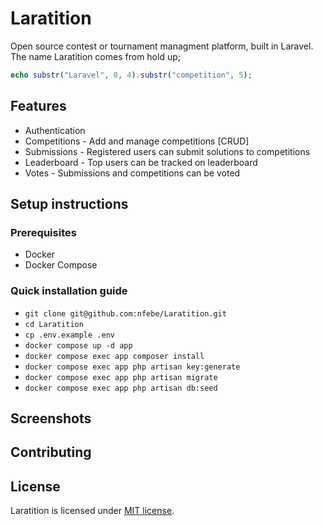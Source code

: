 # Laratition

Open source contest or tournament managment platform, built in Laravel. The name Laratition comes from hold up; 

```php
echo substr("Laravel", 0, 4).substr("competition", 5);
```

## Features

- Authentication
- Competitions - Add and manage competitions [CRUD]
- Submissions - Registered users can submit solutions to competitions
- Leaderboard - Top users can be tracked on leaderboard
- Votes - Submissions and competitions can be voted


## Setup instructions

### Prerequisites

- Docker
- Docker Compose

### Quick installation guide
- `git clone git@github.com:nfebe/Laratition.git`
- `cd Laratition`
- `cp .env.example .env`
- `docker compose up -d app`
- `docker compose exec app composer install`
- `docker compose exec app php artisan key:generate`
- `docker compose exec app php artisan migrate`
- `docker compose exec app php artisan db:seed`

## Screenshots

## Contributing 

## License

Laratition is licensed under [MIT license](https://opensource.org/licenses/MIT).
